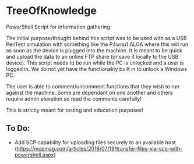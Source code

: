 # TreeOfKnowledge

PowerShell Script for information gathering


The initial purpose/thought behind this script was to be used with as a USB PenTest simulation with something like the P4wnp1 ALOA where this will run as soon as the device is plugged into the machine. It is meant to be quick and upload the data to an online FTP share (or save it locally to the USB device). This script needs to be run while the PC is unlocked and a user is logged in. We do not yet have the functionality built in to unlock a Windows PC. 


The user is able to comment/uncomment functions that they wish to run against the machine. Some are dependant on one another and others require admin elevation so read the comments carefully!


This is strictly meant for testing and education purposes!


## To Do:
- Add SCP capability for uploading files securely to an available host (https://mcpmag.com/articles/2018/07/19/transfer-files-via-scp-with-powershell.aspx)
